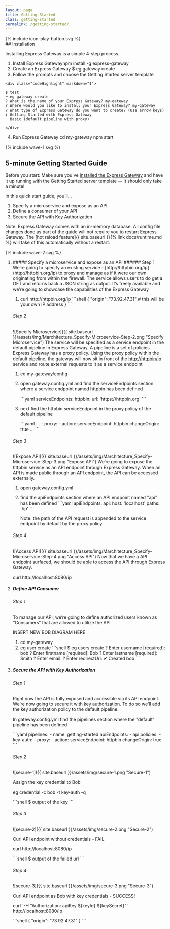 ```yaml
---
layout: page
title: Getting Started
class: getting-started
permalink: /getting-started/
---
```

<section class="screencast-feature">
<div class="video-border moveback">
</div>
<div class="video-container">
</div>
{% include icon-play-button.svg %}
</section>
<section class="page-section-normal">
<div class="wrapper-flex">
<div class="wrapper">
<div class="flex-column shape-style" markdown="1">
## Installation

Installing Express Gateway is a simple 4-step process.

1. <span class="li-main">Install Express Gateway</span><span class="codeHighlight">npm install -g express-gateway</span>
2. <span class="li-main">Create an Express Gateway</span>
  <span class="codeHighlight"> $ eg gateway create</span>
3. <span class="li-main">Follow the prompts and choose the Getting Started server template</span>
<!--
  div spaced 4 characters to render inside list.
  code whitespace removed to avoid whitespace in snippet
-->
    <div class="codeHighlight" markdown="1">
```shell
$ test
➜ eg gateway create
? What is the name of your Express Gateway? my-gateway
? Where would you like to install your Express Gateway? my-gateway
? What type of Express Gateway do you want to create? (Use arrow keys)
❯ Getting Started with Express Gateway
  Basic (default pipeline with proxy)
```
    </div>
4. <span class="li-main">Run Express Gateway</span>
  <span class="codeHighlight">cd my-gateway</span>
  <span class="codeHighlight">npm start</span>
</div>
</div>
</div>
</section>

<div class="svg-fix">{% include wave-1.svg %}</div>
<section class="page-section-blue">
<div class="wrapper-flex">
<div class="wrapper">
<div class="flex-column quickstart" markdown="1">

## 5-minute Getting Started Guide

Before you start: Make sure you've [installed the Express Gateway](#installation) and have it up running with the Getting Started server template — It should only take a minute!

In this quick start guide, you’ll...

1. Specify a microservice and expose as an API
2. Define a consumer of your API
3. Secure the API with Key Authorization

Note: Express Gateway comes with an in-memory database.  All config file changes done as part of the guide will not require you to restart Express Gateway.  The [hot reload feature]{{ site.baseurl }}{% link docs/runtime.md %} will take of this automatically without a restart.

</div>
</div>
</div>
<div class="svg-fix">{% include wave-2.svg %}</div>
</section>

<section class="page-section-normal">
<div class="wrapper-flex">
<div class="wrapper">
<div class="flex-column shape-style shape-style-large" >

<ol class="">
<li>
<div class="shape-style-large-container" markdown="1">
##### Specify a microservice and expose as an API
###### Step 1
We’re going to specify an existing service - [http://httpbin.org/ip](http://httpbin.org/ip) to proxy and manage as if it were our own originating from within the firewall. The service allows users to do get a GET and returns back a JSON string as output. It’s freely available and we’re going to showcase the capabilities of the Express Gateway
<ol>
<li markdown="1">
<span class="codeHighlight">curl http://httpbin.org/ip</span>
```shell
{
  "origin": "73.92.47.31" # this will be your own IP address
}
```
</li>
</ol>

###### Step 2
![Specify Microservice]({{ site.baseurl }}/assets/img/Marchitecture_Specify-Microservice-Step-2.png "Specify Microservice")
The service will be specified as a service endpoint in the default pipeline in Express Gateway.  A pipeline is a set of policies.  Express Gateway has a proxy policy.  Using the proxy policy within the default pipeline, the gateway will now sit in front of the [http://httpbin/ip](http://httpbin/ip) service and route external requests to it as a service endpoint
<ol>
<li><span class="codeHighlight">cd my-gateway/config</span></li>
<li markdown="1">
<p>open <span class="codeHighlight">gateway.config.yml</span> and find the <span class="codeHighlight"> serviceEndpoints</span> section where a service endpoint named <span class="codeHighlight">httpbin</span> has been defined</p>
```yaml
serviceEndpoints:
  httpbin:
    url: 'https://httpbin.org'
```
</li>
<li markdown="1">
<p>next find the <span class="codeHighlight">httpbin serviceEndpoint</span> in the <span class="codeHighlight">proxy</span> policy of the <span class="codeHighlight">default</span> pipeline</p>
```yaml
...
 - proxy:
          - action:
              serviceEndpoint: httpbin
              changeOrigin: true
...
```
</li>
</ol>

###### Step 3
![Expose API]({{ site.baseurl }}/assets/img/Marchitecture_Specify-Microservice-Step-3.png "Expose API")
We’re going to expose the httpbin service as an API endpoint through Express Gateway. When an API is made public through an API endpoint, the API can be accessed externally.

<ol>
<li><p>open <span class="codeHighlight">gateway.config.yml</span></p></li>
<li markdown="1">find the <span class="codeHighlight"> apiEndpoints</span> section where an API endpoint named "api" has been defined
```yaml
apiEndpoints:
  api:
    host: 'localhost'
    paths: '/ip'
```

Note: the path of the API request is appended to the service endpoint by default by the proxy policy
</li>
</ol>

###### Step 4
![Access API]({{ site.baseurl }}/assets/img/Marchitecture_Specify-Microservice-Step-4.png "Access API")
Now that we have a API endpoint surfaced, we should be able to access the API through Express Gateway.
<p><span class="codeHighlight">curl http://localhost:8080/ip</span>
</div>
<li>

<div class="shape-style-large-container" markdown="1">

##### Define API Consumer
###### Step 1


To manage our API, we’re going to define authorized users known as “Consumers” that are allowed to utilize the API.

INSERT NEW BOB DIAGRAM HERE

<ol>
<li><span class="codeHighlight">cd my-gateway</span></li>
<li markdown="1"><span class="codeHighlight">eg user create</span>
```shell
$ eg users create
? Enter username [required]: bob
? Enter firstname [required]: Bob
? Enter lastname [required]: Smith
? Enter email:
? Enter redirectUri:
✔ Created bob
```
</li>
</ol>
</div>
</li>

<li>
<div class="shape-style-large-container" markdown="1">

##### Secure the API with Key Authorization
###### Step 1
Right now the API is fully exposed and accessible via its API endpoint. We’re now going to secure it with key authorization. To do so we’ll add the key authorization policy to the default pipeline.

<p>In <span class="codeHighlight">gateway.config.yml</span> find the <span class="codeHighlight"> pipelines</span> section where the "default" pipeline  has been defined</p>
```yaml
pipelines:
  - name: getting-started
    apiEndpoints:
      - api
    policies:
      - key-auth:
      - proxy:
          - action:
              serviceEndpoint: httpbin
              changeOrigin: true
```

###### Step 2
![secure-1]({{ site.baseurl }}/assets/img/secure-1.png "Secure-1")
<p>Assign the key credential to Bob</p>
<p><span class="codeHighlight">eg credential -c bob -t key-auth -q</span></p>
```shell
$ output of the key
```

###### Step 3
![secure-2]({{ site.baseurl }}/assets/img/secure-2.png "Secure-2")
<p>Curl API endpoint without credentials - FAIL</p>
<p><span class="codeHighlight">curl http://localhost:8080/ip</span></p>
```shell
$ output of the failed url
```

###### Step 4
![secure-3]({{ site.baseurl }}/assets/img/secure-3.png "Secure-3")
<p>Curl API endpoint as Bob with key credentials - SUCCESS!</p>
<p><span class="codeHighlight">curl `-H "Authorization: apiKey ${keyId}:${keySecret}"` http://localhost:8080/ip</span></p>
```shell
{
  "origin": "73.92.47.31"
}
```
</div>
</li>
</ol>

</div>
</div>
</div>
</section>
